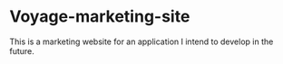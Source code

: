 # Voyage-marketing-site
This is a marketing website for an application I intend to develop in the future. 
